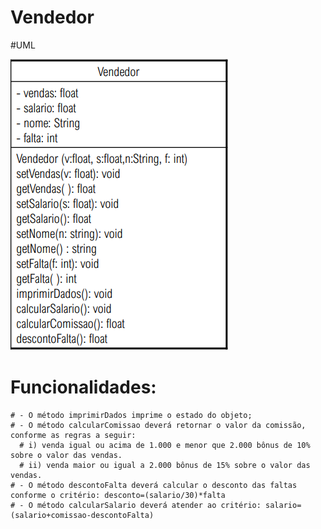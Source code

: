 # Vendedor

  #UML
  
  <img src="UML.png"/>
  
  # Funcionalidades:
  
    # - O método imprimirDados imprime o estado do objeto;
    # - O método calcularComissao deverá retornar o valor da comissão, conforme as regras a seguir:
      # i) venda igual ou acima de 1.000 e menor que 2.000 bônus de 10% sobre o valor das vendas.
      # ii) venda maior ou igual a 2.000 bônus de 15% sobre o valor das vendas.
    # - O método descontoFalta deverá calcular o desconto das faltas conforme o critério: desconto=(salario/30)*falta
    # - O método calcularSalario deverá atender ao critério: salario=(salario+comissao-descontoFalta)
